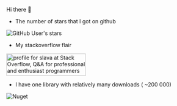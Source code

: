  Hi there 👋
- The number of stars that I got on github

![GitHub User's stars](https://img.shields.io/github/stars/snmslavk?style=for-the-badge)

- My stackoverflow flair

<a href="https://stackoverflow.com/users/1801080/slava"><img src="https://stackoverflow.com/users/flair/1801080.png" width="208" height="58" alt="profile for slava at Stack Overflow, Q&amp;A for professional and enthusiast programmers" title="profile for slava at Stack Overflow, Q&amp;A for professional and enthusiast programmers"></a>

- I have one library with relatively many downloads ( ~200 000) 

![Nuget](https://img.shields.io/nuget/dt/kafka-net-core?label=kafka-net-core&style=for-the-badge)


<!--
**snmslavk/snmslavk** is a ✨ _special_ ✨ repository because its `README.md` (this file) appears on your GitHub profile.

Here are some ideas to get you started:

- 🔭 I’m currently working on ...
- 🌱 I’m currently learning ...
- 👯 I’m looking to collaborate on ...
- 🤔 I’m looking for help with ...
- 💬 Ask me about ...
- 📫 How to reach me: ...
- 😄 Pronouns: ...
- ⚡ Fun fact: ...
-->
